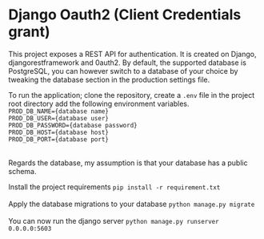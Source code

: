 # Django Oauth2 (Client Credentials grant)
This project exposes a REST API for authentication. It is created on Django, djangorestframework and 0auth2. By default,
the supported database is PostgreSQL, you can however switch to a database of your choice by tweaking the database
section in the production settings file.

To run the application; clone the repository, create a <code>.env</code> file in the project root directory add the
following environment variables.
<br>
`PROD_DB_NAME={database name}` <br>
`PROD_DB_USER={database user}` <br>
`PROD_DB_PASSWORD={database password}` <br>
`PROD_DB_HOST={database host}` <br>
`PROD_DB_PORT={database port}`

<br>
Regards the database, my assumption is that your database has a public schema.

Install the project requirements `pip install -r requirement.txt`
<br><br>
Apply the database migrations to your database `python manage.py migrate`
<br><br>
You can now run the django server `python manage.py runserver 0.0.0.0:5603`
<br><br>

